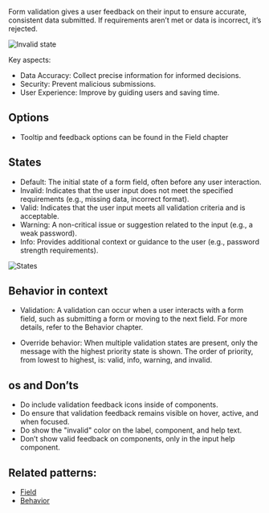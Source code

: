 Form validation gives a user feedback on their input to ensure accurate, consistent data submitted. If requirements aren’t met or data is incorrect, it’s rejected.

![Invalid state]()

Key aspects:

- Data Accuracy: Collect precise information for informed decisions.
- Security: Prevent malicious submissions.
- User Experience: Improve by guiding users and saving time.

## Options
- Tooltip and feedback options can be found in the Field chapter

## States
- Default: The initial state of a form field, often before any user interaction.
- Invalid: Indicates that the user input does not meet the specified requirements (e.g., missing data, incorrect format).
- Valid: Indicates that the user input meets all validation criteria and is acceptable.
- Warning: A non-critical issue or suggestion related to the input (e.g., a weak password).
- Info: Provides additional context or guidance to the user (e.g., password strength requirements).

![States]()

## Behavior in context
- Validation: A validation can occur when a user interacts with a form field, such as submitting a form or moving to the next field. For more details, refer to the Behavior chapter.

- Override behavior: When multiple validation states are present, only the message with the highest priority state is shown. The order of priority, from lowest to highest, is: valid, info, warning, and invalid.

## os and Don’ts
- Do include validation feedback icons inside of components.
- Do ensure that validation feedback remains visible on hover, active, and when focused.
- Do show the "invalid" color on the label, component, and help text.
- Don’t show valid feedback on components, only in the input help component.

## Related patterns:
- [Field]()
- [Behavior]()
